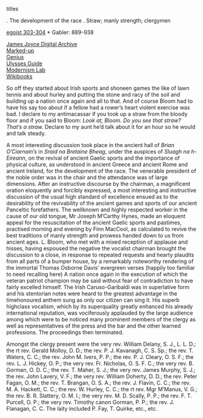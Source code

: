 titles

. The development of the race
. Straw; manly strength; clergymen


[egoist 303-304](https://archive.org/stream/ulysses00joyc_1?ref=ol#page/303/mode/1up) * Gabler: 889-938

[James Joyce Digital Archive](http://www.jjda.ie/main/JJDA/U/ulex/n/lexn.htm)  
[Marked-up](http://www.columbia.edu/~fms5/ulw12.htm)  
[Genius](https://genius.com/James-joyce-ulysses-chap-12-cyclops-annotated)  
[Ulysses Guide](http://www.ulyssesguide.com/new-page)  
[Modernism Lab](https://modernism.coursepress.yale.edu/the-cyclops/)  
[Wikibooks](https://en.wikibooks.org/wiki/Annotations_to_James_Joyce%27s_Ulysses/Cyclops)  


So off they started about Irish sports and shoneen games the like of
lawn tennis and about hurley and putting the stone and racy of the
soil and building up a nation once again and all to that. And of
course Bloom had to have his say too about if a fellow had a rower’s
heart violent exercise was bad. I declare to my antimacassar if you
took up a straw from the bloody floor and if you said to Bloom: *Look
at, Bloom. Do you see that straw? That’s a straw.* Declare to my aunt
he’d talk about it for an hour so he would and talk steady.

A most interesting discussion took place in the ancient hall of *Brian
O’Ciarnain’s* in *Sraid na Bretaine Bheag*, under the auspices of *Sluagh
na h-Eireann*, on the revival of ancient Gaelic sports and the
importance of physical culture, as understood in ancient Greece and
ancient Rome and ancient Ireland, for the development of the race. The
venerable president of the noble order was in the chair and the
attendance was of large dimensions. After an instructive discourse by
the chairman, a magnificent oration eloquently and forcibly expressed,
a most interesting and instructive discussion of the usual high
standard of excellence ensued as to the desirability of the
revivability of the ancient games and sports of our ancient Panceltic
forefathers. The wellknown and highly respected worker in the cause of
our old tongue, Mr Joseph M’Carthy Hynes, made an eloquent appeal for
the resuscitation of the ancient Gaelic sports and pastimes, practised
morning and evening by Finn MacCool, as calculated to revive the best
traditions of manly strength and prowess handed down to us from
ancient ages. L. Bloom, who met with a mixed reception of applause and
hisses, having espoused the negative the vocalist chairman brought the
discussion to a close, in response to repeated requests and hearty
plaudits from all parts of a bumper house, by a remarkably noteworthy
rendering of the immortal Thomas Osborne Davis’ evergreen verses
(happily too familiar to need recalling here) A nation once again in
the execution of which the veteran patriot champion may be said
without fear of contradiction to have fairly excelled himself. The
Irish Caruso-Garibaldi was in superlative form and his stentorian
notes were heard to the greatest advantage in the timehonoured anthem
sung as only our citizen can sing it. His superb highclass vocalism,
which by its superquality greatly enhanced his already international
reputation, was vociferously applauded by the large audience among
which were to be noticed many prominent members of the clergy as well
as representatives of the press and the bar and the other learned
professions. The proceedings then terminated.

Amongst the clergy present were the very rev. William Delany, S. J.,
L. L. D.; the rt rev. Gerald Molloy, D. D.; the rev. P. J. Kavanagh,
C. S. Sp.; the rev. T. Waters, C. C.; the rev. John M. Ivers, P. P.;
the rev. P. J. Cleary, O. S. F.; the rev. L. J. Hickey, O. P.; the
very rev. Fr. Nicholas, O. S. F. C.; the very rev. B. Gorman,
O. D. C.; the rev. T. Maher, S. J.; the very rev. James Murphy, S. J.;
the rev. John Lavery, V. F.; the very rev. William Doherty, D. D.; the
rev. Peter Fagan, O. M.; the rev. T. Brangan, O. S. A.; the
rev. J. Flavin, C. C.; the rev. M. A. Hackett, C. C.; the
rev. W. Hurley, C. C.; the rt rev. Mgr M’Manus, V. G.; the
rev. B. R. Slattery, O. M. I.; the very rev. M. D. Scally, P. P.; the
rev. F. T. Purcell, O. P.; the very rev. Timothy canon Gorman, P. P.;
the rev. J. Flanagan, C. C. The laity included P. Fay, T. Quirke,
etc., etc.

